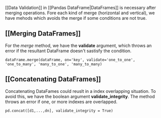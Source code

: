 [[Data Validation]] in [[Pandas DataFrame|DataFrames]] is necessary after merging operations. Fore each kind of merge (horizontal and vertical), we have mehods which avoids the merge if some conditions are not true.

## [[Merging  DataFrames]]

For the *merge* method, we have the **validate** argument, which throws an error if the resultant DataFrame doesn't sastisfy the condition. 

```
dataFrame.merge(dataFrame, on='key', validate='one_to_one', 'one_to_many', 'many_to_one', 'many_to_many)
```
## [[Concatenating DataFrames]]

Concatenating DataFames could reuslt in a index overlapping situation. To avoid this, we have the boolean argument **validate_integrity**. The method throws an error if one, or more indexes are overlapped.

```
pd.concat([d1,...,dn], validate_integrity = True)
```